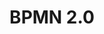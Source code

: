 ---
# Featured tags need to have either the `list` or `grid` layout (PRO only).
layout: grid

# The title of the tag's page.
title: BPMN 2.0

# The name of the tag, used in a post's front matter (e.g. tags: [<slug>]).
slug: bpmn

# (Optional) Write a short (~150 characters) description of this featured tag.
description: >
  Business Process Model and Notation 2.0 (BPMN 2.0) is a standardised graphical notation for modelling business processes, making them easy to understand for business users and executable by automation systems. It uses symbols like events, activities, and gateways to represent the flow and logic of processes in a clear and structured way.

# (Optional) You can disable grouping posts by date.
no_groups: false

# Exclude this example category from the sitemap.
# DON'T USE THIS SETTING IN YOUR CATEGORIES!
sitemap: false
---